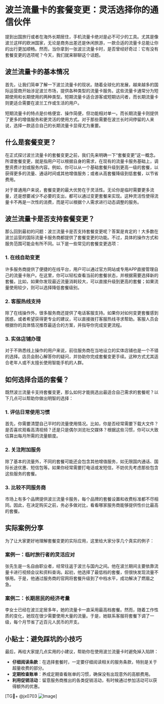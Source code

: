 # 波兰流量卡的套餐变更：灵活选择你的通信伙伴

提到出国旅行或者在海外长期居住，手机流量卡绝对是必不可少的工具。尤其是像波兰这样的欧洲国家，无论是商务出差还是休闲旅游，一款合适的流量卡总能让你的出行更加顺畅。然而，当你拿到一张波兰流量卡时，是否曾经好奇过：它有没有套餐变更的选项呢？今天，我们就来聊聊这个话题。

## 波兰流量卡的基本情况

首先，让我们简单了解一下波兰流量卡的现状。随着全球化的发展，越来越多的国际运营商开始涉足波兰市场，提供各种类型的流量卡服务。这些流量卡通常分为短期使用和长期使用的两种类型。短期流量卡适合游客或短期访问者，而长期流量卡则更适合需要在波兰工作或生活的用户。

短期流量卡的特点是价格便宜、操作简便，但功能相对单一。而长期流量卡则提供了更多的增值服务和更灵活的使用方式。对于那些需要在波兰长时间停留的人来说，选择一款适合自己的长期流量卡显得尤为重要。

## 什么是套餐变更？

在正式探讨波兰流量卡的套餐变更之前，我们先来明确一下“套餐变更”这一概念。所谓套餐变更，就是指用户可以根据自身的需求，在现有的流量卡服务基础上，调整资费计划或服务内容。例如，你可以从一个基础套餐升级到更高一级的套餐，以获得更多的流量、通话时间或其他增值服务；或者从高套餐降级到低套餐，以节省费用。

对于普通用户来说，套餐变更的最大优势在于灵活性。无论你是临时需要更多流量，还是想要减少不必要的支出，都可以通过变更套餐来实现。这种灵活性使得流量卡不再是一次性的消费，而是可以根据个人需求进行动态调整的服务。

## 波兰流量卡是否支持套餐变更？

那么回到最初的问题：波兰流量卡是否支持套餐变更呢？答案是肯定的！大多数在波兰运营的国际流量卡服务商都提供了套餐变更的功能。不过，具体的操作方式和服务范围可能会有所不同。以下是一些常见的套餐变更选项：

### 1. **在线自助变更**
许多服务商提供了便捷的在线平台，用户可以通过官方网站或专用APP直接管理自己的流量卡账户。在这里，你可以轻松查看当前的套餐状态，并根据需要选择新的套餐。比如，如果你发现最近流量消耗较大，可以直接升级到更高的套餐；如果流量使用较少，则可以选择降低套餐级别。

### 2. **客服热线支持**
除了在线操作外，很多服务商还提供了电话客服支持。如果你对如何变更套餐感到困惑，或者希望获得更专业的建议，可以直接拨打客服热线寻求帮助。客服人员会根据你的具体情况推荐最适合的方案，并指导你完成变更流程。

### 3. **实体店铺办理**
对于不熟悉线上操作的用户来说，前往服务商在当地设立的实体店铺也是一个不错的选择。店员会耐心解答你的疑问，并协助你完成套餐变更手续。这种方式尤其适合老年人或不太擅长使用智能手机的人群。

## 如何选择合适的套餐？

既然波兰流量卡支持套餐变更，那么如何才能挑选出最适合自己需求的套餐呢？以下几点可以帮助你做出明智的选择：

### 1. **评估日常使用习惯**
首先，你需要清楚自己平时的流量使用情况。比如，你是否经常需要下载大文件？是否喜欢观看高清视频？还是只是偶尔浏览社交媒体？根据这些习惯，你可以大致估算出每月所需的流量额度。

### 2. **关注附加服务**
除了基本的流量外，不同的套餐可能还会包含其他增值服务，如无限国内通话、国际长途优惠、短信包等。如果你经常需要打电话或发短信，不妨优先考虑那些包含这些服务的套餐。

### 3. **比较不同服务商**
市场上有多个品牌提供波兰流量卡服务，每个品牌的套餐设置和收费标准都不尽相同。因此，在决定购买之前，务必多做对比，看看哪家服务商能够提供性价比最高的套餐。

## 实际案例分享

为了让大家更好地理解套餐变更的实际应用，这里给大家分享几个真实的例子：

### 案例一：临时旅行者的灵活应对
张先生是一名自由职业者，经常往返于波兰与国内之间。他在波兰期间主要依靠流量卡进行视频会议和资料查询。起初，他选择了最低档的套餐，但很快发现流量不够用。于是，他通过服务商的官网将套餐升级到了中档水平，成功解决了燃眉之急。

### 案例二：长期居民的经济考量
李女士已经在波兰定居多年，她的流量卡一直采用最高档套餐。然而，随着工作性质的变化，她现在很少需要使用大量的流量。于是，她联系客服将套餐下调了一级，每个月节省了近百元人民币的开支。

## 小贴士：避免踩坑的小技巧

最后，再给大家提几点实用的小建议，帮助你在使用波兰流量卡时避免掉入陷阱：

- **仔细阅读条款**：在选择套餐时，一定要仔细阅读相关的服务条款，特别是关于超量收费的部分。
- **定期检查账单**：养成定期查看账单的习惯，确保没有出现意外的高额费用。
- **利用促销活动**：留意服务商推出的各类促销活动，有时候通过参加活动可以获得额外的优惠。

[TG💪+ @jx0703 ![Image](https://github.com/user-attachments/assets/dbca1d08-cadb-493c-b0ec-ad6f7a83f270)]